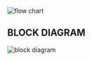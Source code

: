 ![flow chart](https://user-images.githubusercontent.com/89696284/133606041-c9e5b074-430c-4e7e-9adf-329338bc3ce1.PNG)

## BLOCK DIAGRAM
![block diagram](https://user-images.githubusercontent.com/89696284/133606059-6165cb53-3031-4c2a-9cef-026ae75a26a9.PNG)
